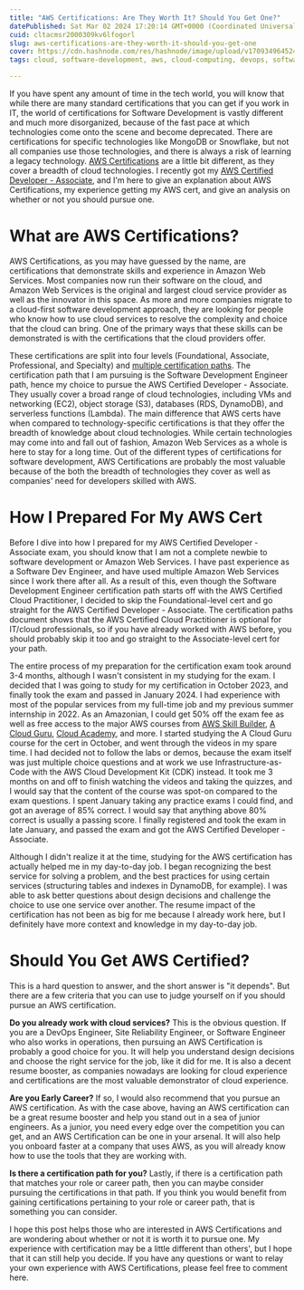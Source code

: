 ```yaml
---
title: "AWS Certifications: Are They Worth It? Should You Get One?"
datePublished: Sat Mar 02 2024 17:20:14 GMT+0000 (Coordinated Universal Time)
cuid: cltacmsr2000309kv6lfogorl
slug: aws-certifications-are-they-worth-it-should-you-get-one
cover: https://cdn.hashnode.com/res/hashnode/image/upload/v1709349645247/ac039051-5126-4aa4-aa6b-bf4ac21efffa.jpeg
tags: cloud, software-development, aws, cloud-computing, devops, software-engineering, amazon-web-services, certification, aws-certified-solutions-architect-associate, aws-certified-developer-associate

---
```


If you have spent any amount of time in the tech world, you will know that while there are many standard certifications that you can get if you work in IT, the world of certifications for Software Development is vastly different and much more disorganized, because of the fast pace at which technologies come onto the scene and become deprecated. There are certifications for specific technologies like MongoDB or Snowflake, but not all companies use those technologies, and there is always a risk of learning a legacy technology. [AWS Certifications](https://aws.amazon.com/certification/) are a little bit different, as they cover a breadth of cloud technologies. I recently got my [AWS Certified Developer - Associate](https://www.credly.com/badges/12349652-08e6-4a8d-bca8-0e085059c9f6/public_url), and I'm here to give an explanation about AWS Certifications, my experience getting my AWS cert, and give an analysis on whether or not you should pursue one.

# What are AWS Certifications?

AWS Certifications, as you may have guessed by the name, are certifications that demonstrate skills and experience in Amazon Web Services. Most companies now run their software on the cloud, and Amazon Web Services is the original and largest cloud service provider as well as the innovator in this space. As more and more companies migrate to a cloud-first software development approach, they are looking for people who know how to use cloud services to resolve the complexity and choice that the cloud can bring. One of the primary ways that these skills can be demonstrated is with the certifications that the cloud providers offer.

These certifications are split into four levels (Foundational, Associate, Professional, and Specialty) and [multiple certification paths](https://d1.awsstatic.com/training-and-certification/docs/AWS_certification_paths.pdf). The certification path that I am pursuing is the Software Development Engineer path, hence my choice to pursue the AWS Certified Developer - Associate. They usually cover a broad range of cloud technologies, including VMs and networking (EC2), object storage (S3), databases (RDS, DynamoDB), and serverless functions (Lambda). The main difference that AWS certs have when compared to technology-specific certifications is that they offer the breadth of knowledge about cloud technologies. While certain technologies may come into and fall out of fashion, Amazon Web Services as a whole is here to stay for a long time. Out of the different types of certifications for software development, AWS Certifications are probably the most valuable because of the both the breadth of technologies they cover as well as companies' need for developers skilled with AWS.

# How I Prepared For My AWS Cert

Before I dive into how I prepared for my AWS Certified Developer - Associate exam, you should know that I am not a complete newbie to software development or Amazon Web Services. I have past experience as a Software Dev Engineer, and have used multiple Amazon Web Services since I work there after all. As a result of this, even though the Software Development Engineer certification path starts off with the AWS Certified Cloud Practitioner, I decided to skip the Foundational-level cert and go straight for the AWS Certified Developer - Associate. The certification paths document shows that the AWS Certified Cloud Practitioner is optional for IT/cloud professionals, so if you have already worked with AWS before, you should probably skip it too and go straight to the Associate-level cert for your path.

The entire process of my preparation for the certification exam took around 3-4 months, although I wasn't consistent in my studying for the exam. I decided that I was going to study for my certification in October 2023, and finally took the exam and passed in January 2024. I had experience with most of the popular services from my full-time job and my previous summer internship in 2022. As an Amazonian, I could get 50% off the exam fee as well as free access to the major AWS courses from [AWS Skill Builder](https://skillbuilder.aws/), [A Cloud Guru](https://www.pluralsight.com/cloud-guru), [Cloud Academy](https://cloudacademy.com/), and more. I started studying the A Cloud Guru course for the cert in October, and went through the videos in my spare time. I had decided not to follow the labs or demos, because the exam itself was just multiple choice questions and at work we use Infrastructure-as-Code with the AWS Cloud Development Kit (CDK) instead. It took me 3 months on and off to finish watching the videos and taking the quizzes, and I would say that the content of the course was spot-on compared to the exam questions. I spent January taking any practice exams I could find, and got an average of 85% correct. I would say that anything above 80% correct is usually a passing score. I finally registered and took the exam in late January, and passed the exam and got the AWS Certified Developer - Associate.

Although I didn't realize it at the time, studying for the AWS certification has actually helped me in my day-to-day job. I began recognizing the best service for solving a problem, and the best practices for using certain services (structuring tables and indexes in DynamoDB, for example). I was able to ask better questions about design decisions and challenge the choice to use one service over another. The resume impact of the certification has not been as big for me because I already work here, but I definitely have more context and knowledge in my day-to-day job.

# Should You Get AWS Certified?

This is a hard question to answer, and the short answer is "it depends". But there are a few criteria that you can use to judge yourself on if you should pursue an AWS certification.

**Do you already work with cloud services?** This is the obvious question. If you are a DevOps Engineer, Site Reliability Engineer, or Software Engineer who also works in operations, then pursuing an AWS Certification is probably a good choice for you. It will help you understand design decisions and choose the right service for the job, like it did for me. It is also a decent resume booster, as companies nowadays are looking for cloud experience and certifications are the most valuable demonstrator of cloud experience.

**Are you Early Career?** If so, I would also recommend that you pursue an AWS certification. As with the case above, having an AWS certification can be a great resume booster and help you stand out in a sea of junior engineers. As a junior, you need every edge over the competition you can get, and an AWS Certification can be one in your arsenal. It will also help you onboard faster at a company that uses AWS, as you will already know how to use the tools that they are working with.

**Is there a certification path for you?** Lastly, if there is a certification path that matches your role or career path, then you can maybe consider pursuing the certifications in that path. If you think you would benefit from gaining certifications pertaining to your role or career path, that is something you can consider.

I hope this post helps those who are interested in AWS Certifications and are wondering about whether or not it is worth it to pursue one. My experience with certification may be a little different than others', but I hope that it can still help you decide. If you have any questions or want to relay your own experience with AWS Certifications, please feel free to comment here.